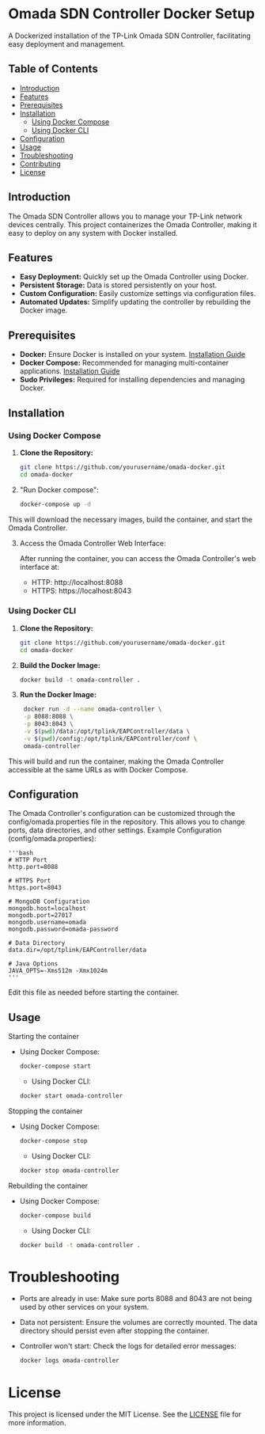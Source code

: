 # Omada SDN Controller Docker Setup

A Dockerized installation of the TP-Link Omada SDN Controller, facilitating easy deployment and management.

## Table of Contents

- [Introduction](#introduction)
- [Features](#features)
- [Prerequisites](#prerequisites)
- [Installation](#installation)
  - [Using Docker Compose](#using-docker-compose)
  - [Using Docker CLI](#using-docker-cli)
- [Configuration](#configuration)
- [Usage](#usage)
- [Troubleshooting](#troubleshooting)
- [Contributing](#contributing)
- [License](#license)

## Introduction

The Omada SDN Controller allows you to manage your TP-Link network devices centrally. This project containerizes the Omada Controller, making it easy to deploy on any system with Docker installed.

## Features

- **Easy Deployment:** Quickly set up the Omada Controller using Docker.
- **Persistent Storage:** Data is stored persistently on your host.
- **Custom Configuration:** Easily customize settings via configuration files.
- **Automated Updates:** Simplify updating the controller by rebuilding the Docker image.

## Prerequisites

- **Docker:** Ensure Docker is installed on your system. [Installation Guide](https://docs.docker.com/get-docker/)
- **Docker Compose:** Recommended for managing multi-container applications. [Installation Guide](https://docs.docker.com/compose/install/)
- **Sudo Privileges:** Required for installing dependencies and managing Docker.

## Installation

### Using Docker Compose

1. **Clone the Repository:**

   ```bash
   git clone https://github.com/yourusername/omada-docker.git
   cd omada-docker

2. "Run Docker compose":

   ```bash
   docker-compose up -d
   ```
This will download the necessary images, build the container, and start the Omada Controller.

3. Access the Omada Controller Web Interface:

   After running the container, you can access the Omada Controller's web interface at:
   - HTTP: http://localhost:8088
   - HTTPS: https://localhost:8043

### Using Docker CLI

1. **Clone the Repository:**

   ```bash
   git clone https://github.com/yourusername/omada-docker.git
   cd omada-docker
   ```

2. **Build the Docker Image:**

   ```bash
   docker build -t omada-controller .
   ```

3. **Run the Docker Image:**

   ```bash
    docker run -d --name omada-controller \
    -p 8088:8088 \
    -p 8043:8043 \
    -v $(pwd)/data:/opt/tplink/EAPController/data \
    -v $(pwd)/config:/opt/tplink/EAPController/conf \
    omada-controller
   ```

This will build and run the container, making the Omada Controller accessible at the same URLs as with Docker Compose.

## Configuration

The Omada Controller's configuration can be customized through the config/omada.properties file in the repository. This allows you to change ports, data directories, and other settings.
Example Configuration (config/omada.properties):

    '''bash
    # HTTP Port
    http.port=8088

    # HTTPS Port
    https.port=8043

    # MongoDB Configuration
    mongodb.host=localhost
    mongodb.port=27017
    mongodb.username=omada
    mongodb.password=omada-password

    # Data Directory
    data.dir=/opt/tplink/EAPController/data

    # Java Options
    JAVA_OPTS=-Xms512m -Xmx1024m
    '''

Edit this file as needed before starting the container.

## Usage


Starting the container 
- Using Docker Compose:

  ```bash
  docker-compose start
  ```
  - Using Docker CLI:

  ```bash
  docker start omada-controller
  ``` 


Stopping the container 
- Using Docker Compose:

  ```bash
  docker-compose stop
  ```
  - Using Docker CLI:

  ```bash
  docker stop omada-controller
  ```


Rebuilding the container 
- Using Docker Compose:

  ```bash
  docker-compose build
  ```
  - Using Docker CLI:

  ```bash
  docker build -t omada-controller .
  ```


# Troubleshooting
- Ports are already in use: Make sure ports 8088 and 8043 are not being used by other services on your system.
- Data not persistent: Ensure the volumes are correctly mounted. The data directory should persist even after stopping the container.
- Controller won't start: Check the logs for detailed error messages:

  ```bash
  docker logs omada-controller
  ```

  
# License

This project is licensed under the MIT License. See the [LICENSE](LICENSE) file for more information.   

